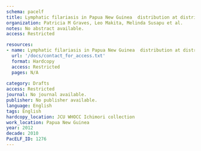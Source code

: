 ```yaml
---
schema: pacelf
title: Lymphatic filariasis in Papua New Guinea  distribution at district level and potential impact of mass drug administration, 1980 to 2011 (DRAFT)
organization: Patricia M Graves, Leo Makita, Melinda Susapu et al.
notes: No abstract available.
access: Restricted

resources:
- name: Lymphatic filariasis in Papua New Guinea  distribution at district level and potential impact of mass drug administration, 1980 to 2011 (DRAFT)
  url: '/docs/contact_for_access.txt'
  format: Hardcopy
  access: Restricted
  pages: N/A
 
category: Drafts
access: Restricted
journal: No journal available.
publisher: No publisher available. 
language: English 
tags: English 
hardcopy_location: JCU WHOCC Ichimori collection
work_location: Papua New Guinea
year: 2012
decade: 2010
PacELF_ID: 1276
---
```

